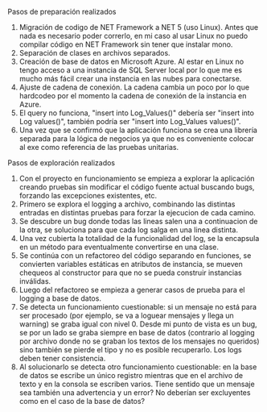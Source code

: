 Pasos de preparación realizados

  1. Migración de codigo de NET Framework a NET 5 (uso Linux). Antes que nada es necesario poder correrlo, en mi caso al usar Linux no puedo compilar código en NET Framework sin tener que instalar mono.
  1. Separación de clases en archivos separados.
  1. Creación de base de datos en Microsoft Azure. Al estar en Linux no tengo acceso a una instancia de SQL Server local por lo que me es mucho más fácil crear una instancia en las nubes para conectarse.
  1. Ajuste de cadena de conexión. La cadena cambia un poco por lo que hardcodeo por el momento la cadena de conexión de la instancia en Azure.
  1. El query no funciona, "insert into Log_Values()" debería ser "insert into Log values()", también podría ser "insert into Log_Values values()".
  1. Una vez que se confirmó que la aplicación funciona se crea una librería separada para la lógica de negocios ya que no es conveniente colocar al exe como referencia de las pruebas unitarias.

Pasos de exploración realizados

  1. Con el proyecto en funcionamiento se empieza a explorar la aplicación creando pruebas sin modificar el código fuente actual buscando bugs, forzando las excepciones existentes, etc.
  1. Primero se explora el logging a archivo, combinando las distintas entradas en distintas pruebas para forzar la ejecucion de cada camino.
  1. Se descubre un bug donde todas las lineas salen una a continuacion de la otra, se soluciona para que cada log salga en una linea distinta.
  1. Una vez cubierta la totalidad de la funcionalidad del log, se la encapsula en un método para eventualmente convertirse en una clase.
  1. Se continúa con un refactoreo del código separando en funciones, se convierten variables estáticas en atributos de instancia, se mueven chequeos al constructor para que no se pueda construir instancias inválidas.
  1. Luego del refactoreo se empieza a generar casos de prueba para el logging a base de datos.
  1. Se detecta un funcionamiento cuestionable: si un mensaje no está para ser procesado (por ejemplo, se va a loguear mensajes y llega un warning) se graba igual con nivel 0. Desde mi punto de vista es un bug, se por un lado se graba siempre en base de datos (contrario al logging por archivo donde no se graban los textos de los mensajes no queridos) sino también se pierde el tipo y no es posible recuperarlo. Los logs deben tener consistencia.
  1. Al solucionarlo se detecta otro funcionamiento cuestionable: en la base de datos se escribe un único registro mientras que en el archivo de texto y en la consola se escriben varios. Tiene sentido que un mensaje sea también una advertencia y un error? No deberían ser excluyentes como en el caso de la base de datos?
